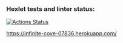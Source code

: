 ### Hexlet tests and linter status:
[![Actions Status](https://github.com/kirillmarkeyev/frontend-project-lvl4/workflows/hexlet-check/badge.svg)](https://github.com/kirillmarkeyev/frontend-project-lvl4/actions)

https://infinite-cove-07836.herokuapp.com/
